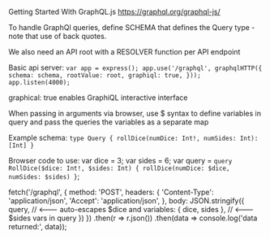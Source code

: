 Getting Started With GraphQL.js
https://graphql.org/graphql-js/

To handle GraphQl queries, define SCHEMA that defines the Query type - note that use of back quotes.

We also need an API root with a RESOLVER function per API endpoint

Basic api server:
  `var app = express();
   app.use('/graphql', graphqlHTTP({
     schema: schema,
     rootValue: root,
     graphiql: true,
   }));
   app.listen(4000);`

graphical: true enables GraphiQL interactive interface


When passing in arguments via browser, use $ syntax to define variables in query and pass the queries the variables as a separate map

Example schema:
 `type Query {
    rollDice(numDice: Int!, numSides: Int): [Int]
  }`

Browser code to use:
var dice = 3;
var sides = 6;
var query = `query RollDice($dice: Int!, $sides: Int) {
 rollDice(numDice: $dice, numSides: $sides)
}`;

fetch('/graphql', {
 method: 'POST',
 headers: {
   'Content-Type': 'application/json',
   'Accept': 'application/json',
 },
 body: JSON.stringify({
   query, //                        <--- auto-escapes $dice and
   variables: { dice, sides }, //   <--- $sides vars in query
 })
})
 .then(r => r.json())
 .then(data => console.log('data returned:', data));

